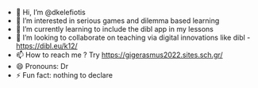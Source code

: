 - 👋 Hi, I’m @dkelefiotis
- 👀 I’m interested in serious games and dilemma based learning
- 🌱 I’m currently learning to include the dibl app in my lessons
- 💞️ I’m looking to collaborate on teaching via digital innovations like dibl -https://dibl.eu/k12/
- 📫 How to reach me ? Try https://gigerasmus2022.sites.sch.gr/ 
- 😄 Pronouns: Dr
- ⚡ Fun fact: nothing to declare

<!---
dkelefiotis/dkelefiotis is a ✨ special ✨ repository because its `README.md` (this file) appears on your GitHub profile.
You can click the Preview link to take a look at your changes.
--->
